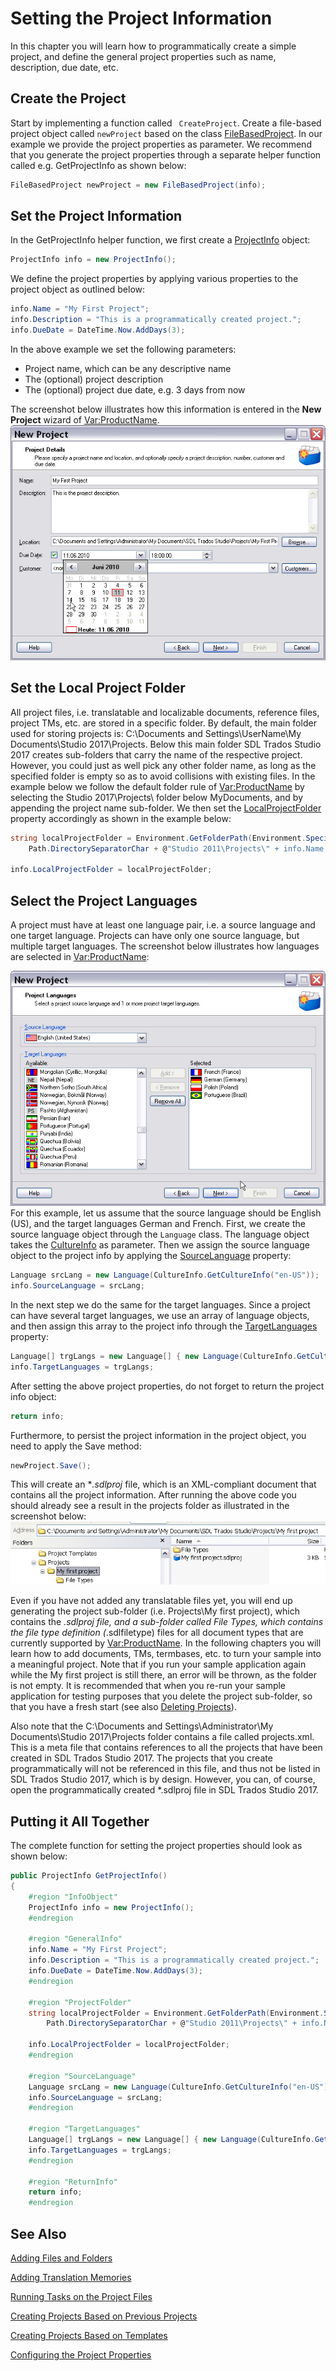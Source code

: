 Setting the Project Information
==
In this chapter you will learn how to programmatically create a simple project, and define the general project properties such as name, description, due date, etc.

Create the Project
--
Start by implementing a function called ``` CreateProject```. Create a file-based project object called ```newProject``` based on the class [FileBasedProject](../../api\projectautomation\Sdl.ProjectAutomation.FileBased.FileBasedProject.yml). In our example we provide the project properties as parameter. We recommend that you generate the project properties through a separate helper function called e.g. GetProjectInfo as shown below:
```CS
FileBasedProject newProject = new FileBasedProject(info);
```
Set the Project Information
--
In the GetProjectInfo helper function, we first create a [ProjectInfo](../../api\projectautomation\Sdl.ProjectAutomation.Core.ProjectInfo.yml) object:
```CS
ProjectInfo info = new ProjectInfo();
``` 
We define the project properties by applying various properties to the project object as outlined below:
```CS
info.Name = "My First Project";
info.Description = "This is a programmatically created project.";
info.DueDate = DateTime.Now.AddDays(3);
```
In the above example we set the following parameters:
* Project name, which can be any descriptive name
* The (optional) project description
* The (optional) project due date, e.g. 3 days from now

The screenshot below illustrates how this information is entered in the **New Project** wizard of <Var:ProductName>.
![NewProject01](images/NewProject01.jpg)

Set the Local Project Folder
--
All project files, i.e. translatable and localizable documents, reference files, project TMs, etc. are stored in a specific folder. By default, the main folder used for storing projects is: C:\Documents and Settings\UserName\My Documents\Studio 2017\Projects. Below this main folder SDL Trados Studio 2017 creates sub-folders that carry the name of the respective project. However, you could just as well pick any other folder name, as long as the specified folder is empty so as to avoid collisions with existing files. In the example below we follow the default folder rule of <Var:ProductName> by selecting the Studio 2017\Projects\ folder below MyDocuments, and by appending the project name sub-folder. We then set the [LocalProjectFolder](../../api/projectautomation/Sdl.ProjectAutomation.Core.ProjectInfo.yml#Sdl_ProjectAutomation_Core_ProjectInfo_LocalProjectFolder) property accordingly as shown in the example below:
```CS
string localProjectFolder = Environment.GetFolderPath(Environment.SpecialFolder.MyDocuments).ToString() +
    Path.DirectorySeparatorChar + @"Studio 2011\Projects\" + info.Name;

info.LocalProjectFolder = localProjectFolder;
```
Select the Project Languages
--
A project must have at least one language pair, i.e. a source language and one target language. Projects can have only one source language, but multiple target languages. The screenshot below illustrates how languages are selected in <Var:ProductName>:

![NewProject02](images/NewProject02.jpg)
For this example, let us assume that the source language should be English (US), and the target languages German and French. First, we create the source language object through the ```Language``` class. The language object takes the [CultureInfo](https://docs.microsoft.com/en-us/dotnet/api/system.globalization.cultureinfo?redirectedfrom=MSDN&view=net-5.0) as parameter. Then we assign the source language object to the project info by applying the [SourceLanguage](../../api/projectautomation/Sdl.ProjectAutomation.Core.ProjectInfo.yml#Sdl_ProjectAutomation_Core_ProjectInfo_SourceLanguage)  property:
```CS
Language srcLang = new Language(CultureInfo.GetCultureInfo("en-US"));
info.SourceLanguage = srcLang;
```
In the next step we do the same for the target languages. Since a project can have several target languages, we use an array of language objects, and then assign this array to the project info through the [TargetLanguages](../../api/projectautomation/Sdl.ProjectAutomation.Core.ProjectInfo.yml#Sdl_ProjectAutomation_Core_ProjectInfo_TargetLanguages) property:
```CS
Language[] trgLangs = new Language[] { new Language(CultureInfo.GetCultureInfo("de-DE")), new Language(CultureInfo.GetCultureInfo("fr-FR")) };
info.TargetLanguages = trgLangs;
```
After setting the above project properties, do not forget to return the project info object:
```CS
return info;
```
Furthermore, to persist the project information in the project object, you need to apply the Save method:
```CS
newProject.Save();
```
This will create an **.sdlproj* file, which is an XML-compliant document that contains all the project information.
After running the above code you should already see a result in the projects folder as illustrated in the screenshot below:
![FoldersAfterProjectInfo](images/FoldersAfterProjectInfo.jpg)

Even if you have not added any translatable files yet, you will end up generating the project sub-folder (i.e. Projects\My first project), which contains the *.sdlproj file, and a sub-folder called File Types, which contains the file type definition (*.sdlfiletype) files for all document types that are currently supported by <Var:ProductName>. In the following chapters you will learn how to add documents, TMs, termbases, etc. to turn your sample into a meaningful project. Note that if you run your sample application again while the My first project is still there, an error will be thrown, as the folder is not empty. It is recommended that when you re-run your sample application for testing purposes that you delete the project sub-folder, so that you have a fresh start (see also [Deleting Projects](deleting_projects.md)).

Also note that the C:\Documents and Settings\Administrator\My Documents\Studio 2017\Projects folder contains a file called projects.xml. This is a meta file that contains references to all the projects that have been created in SDL Trados Studio 2017. The projects that you create programmatically will not be referenced in this file, and thus not be listed in SDL Trados Studio 2017, which is by design. However, you can, of course, open the programmatically created *.sdlproj file in SDL Trados Studio 2017.

Putting it All Together
--
The complete function for setting the project properties should look as shown below:

```CS
public ProjectInfo GetProjectInfo()
{
    #region "InfoObject"
    ProjectInfo info = new ProjectInfo();
    #endregion

    #region "GeneralInfo"
    info.Name = "My First Project";
    info.Description = "This is a programmatically created project.";
    info.DueDate = DateTime.Now.AddDays(3);
    #endregion

    #region "ProjectFolder"
    string localProjectFolder = Environment.GetFolderPath(Environment.SpecialFolder.MyDocuments).ToString() +
        Path.DirectorySeparatorChar + @"Studio 2011\Projects\" + info.Name;

    info.LocalProjectFolder = localProjectFolder;
    #endregion

    #region "SourceLanguage"
    Language srcLang = new Language(CultureInfo.GetCultureInfo("en-US"));
    info.SourceLanguage = srcLang;
    #endregion

    #region "TargetLanguages"
    Language[] trgLangs = new Language[] { new Language(CultureInfo.GetCultureInfo("de-DE")), new Language(CultureInfo.GetCultureInfo("fr-FR")) };
    info.TargetLanguages = trgLangs;
    #endregion

    #region "ReturnInfo"
    return info;
    #endregion

```
See Also
--


[Adding Files and Folders](adding_files_and_folders.md)

[Adding Translation Memories](adding_translation_memories.md)

[Running Tasks on the Project Files](running_tasks_on_project_files.md)

[Creating Projects Based on Previous Projects](creating_project_based_on_prev_proj.md)

[Creating Projects Based on Templates](creating_proj_based_on_templates.md)

[Configuring the Project Properties](configuring_the_project_properties.md)

